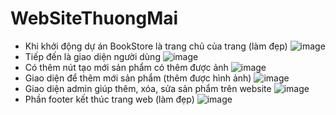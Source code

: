 # WebSiteThuongMai
- Khi khởi động dự án BookStore là trang chủ của trang (làm đẹp)
![image](https://user-images.githubusercontent.com/72543345/173200963-546a55ab-58a3-484e-8fcd-c70238c290e3.png)
- Tiếp đến là giao diện người dùng 
![image](https://user-images.githubusercontent.com/72543345/173201003-66a9dbe8-5e87-48f4-b145-af628e57ae11.png)
- Có thêm nút tạo mới sản phẩm có thêm được ảnh 
![image](https://user-images.githubusercontent.com/72543345/173201024-4407c4b9-2be2-447e-8ae9-6a980648ecd3.png)
- Giao diện để thêm mới sản phẩm (thêm được hình ảnh)
![image](https://user-images.githubusercontent.com/72543345/173201055-21529fe9-f2e3-4b79-9173-bbf3ed4c6b90.png)
- Giao diện admin giúp thêm, xóa, sửa sản phẩm trên website
![image](https://user-images.githubusercontent.com/72543345/173201109-15ba6ac9-cc3d-4bb3-bccc-d324fee7f79c.png)
- Phần footer kết thúc trang web (làm đẹp)
![image](https://user-images.githubusercontent.com/72543345/173201129-71951891-aad3-4c58-8988-7a8a5f8beef0.png)

